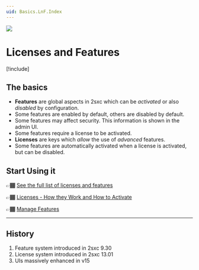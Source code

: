 ```yaml
---
uid: Basics.LnF.Index
---
```


<img src="~/assets/features/2sxc-patrons.svg" class="feature">

# Licenses and Features

[!include[](~/pages/basics/stack/_shared-float-summary.md)]
<style>.context-box-summary .data-configuration { visibility: visible; }</style>

## The basics

* **Features** are global aspects in 2sxc which can be _activated_ or also _disabled_ by configuration.
* Some features are enabled by default, others are disabled by default.
* Some features may affect security. This information is shown in the admin UI.
* Some features require a license to be activated.
* **Licenses** are keys which _allow_ the use of _advanced_ features.
* Some features are automatically activated when a license is activated, but can be disabled.

## Start Using it

👉🏾 [See the full list of licenses and features](https://patrons.2sxc.org/features)

👉🏾 [Licenses - How they Work and How to Activate](xref:Basics.LnF.Licenses.Index)

👉🏾 [Manage Features](xref:Basics.LnF.Features.Index)

---

## History

1. Feature system introduced in 2sxc 9.30
1. License system introduced in 2sxc 13.01
1. UIs massively enhanced in v15
